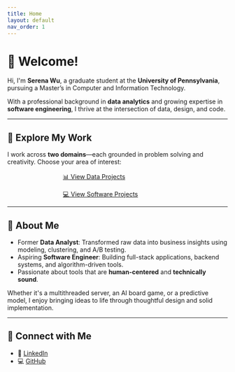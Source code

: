 ```yaml
---
title: Home
layout: default
nav_order: 1
---
```


# 👋 Welcome!

Hi, I'm **Serena Wu**, a graduate student at the **University of Pennsylvania**, pursuing a Master’s in Computer and Information Technology.

With a professional background in **data analytics** and growing expertise in **software engineering**, I thrive at the intersection of data, design, and code.

---

## 🎯 Explore My Work

I work across **two domains**—each grounded in problem solving and creativity. Choose your area of interest:

<div style="display: flex; flex-direction: column; align-items: center; gap: 1rem; margin-top: 1rem;">
  <a href="./data-projects" class="btn btn-primary" style="width: 250px;">📊 View Data Projects</a>
  <a href="./software-projects" class="btn btn-primary" style="width: 250px;">💻 View Software Projects</a>
</div>

---

## 🧭 About Me

- Former **Data Analyst**: Transformed raw data into business insights using modeling, clustering, and A/B testing.
- Aspiring **Software Engineer**: Building full-stack applications, backend systems, and algorithm-driven tools.
- Passionate about tools that are **human-centered** and **technically sound**.

Whether it's a multithreaded server, an AI board game, or a predictive model, I enjoy bringing ideas to life through thoughtful design and solid implementation.

[//]: # (---)

[//]: # ()
[//]: # (## 📄 Resume)

[//]: # ()
[//]: # (Choose a resume tailored to the focus you're interested in:)

[//]: # ()
[//]: # (- [📊 Data Resume &#40;PDF&#41;]&#40;/serenaintech/assets/resume_data.pdf&#41;{: .btn .btn-outline })

[//]: # (- [💻 SDE Resume &#40;PDF&#41;]&#40;/serenaintech/assets/resume_sde.pdf&#41;{: .btn .btn-outline })

---

## 🔗 Connect with Me

- 💼 [LinkedIn](https://www.linkedin.com/in/luyaowu001/)
- 💻 [GitHub](https://github.com/Serena6688)